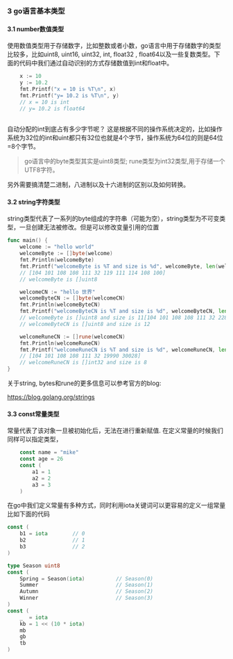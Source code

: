 ### 3 go语言基本类型
#### 3.1 number数值类型

使用数值类型用于存储数字，比如整数或者小数，go语言中用于存储数字的类型比较多，比如uint8, uint16, uint32, int, float32 , float64以及一些复数类型。下面的代码中我们通过自动识别的方式存储数值到int和float中。

```go
	x := 10
	y := 10.2
	fmt.Printf("x = 10 is %T\n", x)
	fmt.Printf("y= 10.2 is %T\n", y)
	// x = 10 is int
	// y= 10.2 is float64
	
```

自动分配的int到底占有多少字节呢？ 这是根据不同的操作系统决定的，比如操作系统为32位的int和uint都只有32位也就是4个字节，操作系统为64位的则是64位=8个字节。

>  go语言中的byte类型其实是uint8类型; rune类型为int32类型,用于存储一个UTF8字符。

另外需要搞清楚二进制，八进制以及十六进制的区别以及如何转换。

#### 3.2 string字符类型

string类型代表了一系列的byte组成的字符串（可能为空），string类型为不可变类型，一旦创建无法被修改。但是可以修改变量引用的位置

```go
func main() {
	welcome := "hello world"
	welcomeByte := []byte(welcome)
	fmt.Println(welcomeByte)
	fmt.Printf("welcomeByte is %T and size is %d", welcomeByte, len(welcomeByte))
	// [104 101 108 108 111 32 119 111 114 108 100]
	// welcomeByte is []uint8

	welcomeCN := "hello 世界"
	welcomeByteCN := []byte(welcomeCN)
	fmt.Println(welcomeByteCN)
	fmt.Printf("welcomeByteCN is %T and size is %d", welcomeByteCN, len(welcomeByteCN))
	// welcomeByte is []uint8 and size is 11[104 101 108 108 111 32 228 184 150231 149 140]
	// welcomeByteCN is []uint8 and size is 12

	welcomeRuneCN := []rune(welcomeCN)
	fmt.Println(welcomeRuneCN)
	fmt.Printf("welcomeRuneCN is %T and size is %d", welcomeRuneCN, len(welcomeRuneCN))
	// [104 101 108 108 111 32 19990 30028]
	// welcomeRuneCN is []int32 and size is 8
}

```

关于string, bytes和rune的更多信息可以参考官方的blog:

https://blog.golang.org/strings



#### 3.3 const常量类型

常量代表了该对象一旦被初始化后，无法在进行重新赋值. 在定义常量的时候我们同样可以指定类型，

```go
	const name = "mike"
	const age = 26
	const (
        a1 = 1
        a2 = 2
        a3 = 3
	)
```



在go中我们定义常量有多种方式，同时利用iota关键词可以更容易的定义一组常量比如下面的代码

```go
const (
	b1 = iota        // 0
	b2               // 1
	b3 				 // 2
)

type Season uint8
const (
	Spring = Season(iota)          // Season(0)
	Summer                         // Season(1)
	Autumn						   // Season(2)
	Winner						   // Season(3)
)
const (
	_  = iota
	kb = 1 << (10 * iota)
	mb
	gb
	tb
)
```